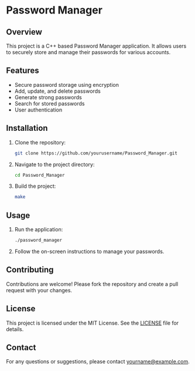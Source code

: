 # Password Manager

## Overview
This project is a C++ based Password Manager application. It allows users to securely store and manage their passwords for various accounts.

## Features
- Secure password storage using encryption
- Add, update, and delete passwords
- Generate strong passwords
- Search for stored passwords
- User authentication

## Installation
1. Clone the repository:
    ```sh
    git clone https://github.com/yourusername/Password_Manager.git
    ```
2. Navigate to the project directory:
    ```sh
    cd Password_Manager
    ```
3. Build the project:
    ```sh
    make
    ```

## Usage
1. Run the application:
    ```sh
    ./password_manager
    ```
2. Follow the on-screen instructions to manage your passwords.

## Contributing
Contributions are welcome! Please fork the repository and create a pull request with your changes.

## License
This project is licensed under the MIT License. See the [LICENSE](LICENSE) file for details.

## Contact
For any questions or suggestions, please contact [yourname@example.com](mailto:yourname@example.com).
